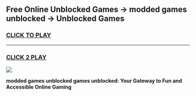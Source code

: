 
## Free Online Unblocked Games → modded games unblocked → Unblocked Games
<h3>
<a href="https://premium.freeplayer.one?title=modded_games_unblocked&ref=21F">CLICK TO PLAY</a></h3>
<hr>

<h3>
<a href="https://premium.freeplayer.one?title=modded_games_unblocked&ref=21F">CLICK 2 PLAY</a>
  
</h3>

<a href="https://premium.freeplayer.one?title=modded_games_unblocked&ref=21F/"><img src="https://clearcache.store/games.png"></a>


**modded games unblocked games unblocked: Your Gateway to Fun and Accessible Online Gaming**

